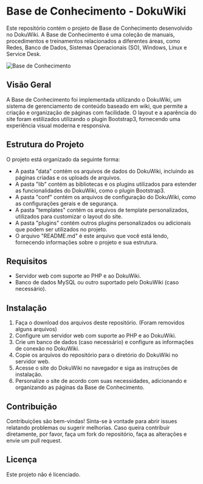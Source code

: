 # Base de Conhecimento - DokuWiki

Este repositório contém o projeto de Base de Conhecimento desenvolvido no DokuWiki. A Base de Conhecimento é uma coleção de manuais, procedimentos e treinamentos relacionados a diferentes áreas, como Redes, Banco de Dados, Sistemas Operacionais (SO), Windows, Linux e Service Desk.

![Base de Conhecimento](https://github.com/LeviLucena/DokuWikiStick/assets/34045910/f31427ba-18b8-46a8-9a2f-3b1f4ed11c89)


## Visão Geral

A Base de Conhecimento foi implementada utilizando o DokuWiki, um sistema de gerenciamento de conteúdo baseado em wiki, que permite a criação e organização de páginas com facilidade. O layout e a aparência do site foram estilizados utilizando o plugin Bootstrap3, fornecendo uma experiência visual moderna e responsiva.

## Estrutura do Projeto

O projeto está organizado da seguinte forma:

- A pasta "data" contém os arquivos de dados do DokuWiki, incluindo as páginas criadas e os uploads de arquivos.
- A pasta "lib" contém as bibliotecas e os plugins utilizados para estender as funcionalidades do DokuWiki, como o plugin Bootstrap3.
- A pasta "conf" contém os arquivos de configuração do DokuWiki, como as configurações gerais e de segurança.
- A pasta "templates" contém os arquivos de template personalizados, utilizados para customizar o layout do site.
- A pasta "plugins" contém outros plugins personalizados ou adicionais que podem ser utilizados no projeto.
- O arquivo "README.md" é este arquivo que você está lendo, fornecendo informações sobre o projeto e sua estrutura.

## Requisitos

- Servidor web com suporte ao PHP e ao DokuWiki.
- Banco de dados MySQL ou outro suportado pelo DokuWiki (caso necessário).

## Instalação

1. Faça o download dos arquivos deste repositório. (Foram removidos alguns arquivos)
2. Configure um servidor web com suporte ao PHP e ao DokuWiki.
3. Crie um banco de dados (caso necessário) e configure as informações de conexão no DokuWiki.
4. Copie os arquivos do repositório para o diretório do DokuWiki no servidor web.
5. Acesse o site do DokuWiki no navegador e siga as instruções de instalação.
6. Personalize o site de acordo com suas necessidades, adicionando e organizando as páginas da Base de Conhecimento.

## Contribuição

Contribuições são bem-vindas! Sinta-se à vontade para abrir issues relatando problemas ou sugerir melhorias. Caso queira contribuir diretamente, por favor, faça um fork do repositório, faça as alterações e envie um pull request.

## Licença

Este projeto não é licenciado.
